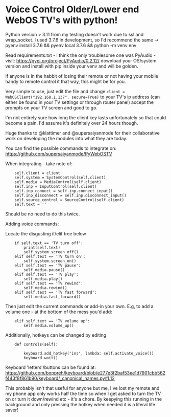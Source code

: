 
# Voice Control Older/Lower end WebOS TV's with python!

Python version > 3.11 from my testing doesn't work due to ssl and wrap_socket. I used 3.7.6 in development, so I'd recommend the same -> pyenv install 3.7.6 && pyenv local 3.7.6 && python -m venv env

Read requirements.txt - i think the only troublesome one was PyAudio - visit: https://pypi.org/project/PyAudio/0.2.12/ download your OS/system version and install with pip inside your venv and will be golden.




If anyone is in the habbit of losing their remote or not having your mobile handy to remote control it that way, this might be for you. 

Very simple to use, just edit the file and change ```client = WebOSClient("192.168.1.137", secure=True)``` to your TV's ip address (can either be found in your TV settings or through router panel) accept the prompts on your TV screen and good to go. 

I'm not entirely sure how long the client key lasts unfortunately so that could become a pain. I'd assume it's definitely over 24 hours though. 

Huge thanks to @klattimer and @supersaiyanmode for their collaborative work on developing the modules into what they are today. 

You can find the possible commands to integrate on: https://github.com/supersaiyanmode/PyWebOSTV

When integrating - take note of:
```
    self.client = client
    self.system = SystemControl(self.client)
    self.media = MediaControl(self.client)
    self.inp = InputControl(self.client)
    self.inp_connect = self.inp.connect_input()
    self.inp_disconnect = self.inp.disconnect_input()
    self.source_control = SourceControl(self.client)
    self.text = ''
```

Should be no need to do this twice.

Adding voice commands:

Locate the disgusting if/elif tree below

```
    if self.text == 'TV turn off':
        print(self.text)
        self.system.screen_off()
    elif self.text == 'TV turn on':
        self.system.screen_on()
    elif self.text == 'TV pause':
        self.media.pause()
    elif self.text == 'TV play':
        self.media.play()
    elif self.text == 'TV rewind':
        self.media.rewind()
    elif self.text == 'TV fast forward':
        self.media.fast_forward()
```

Then just edit the current commands or add-in your own. E.g, to add a volume one - at the bottom of the mess you'd add:

```
    elif self.text == 'TV volume up':
        self.media.volume_up()
```

Additionally, hotkeys can be changed by editing 
```
    def controls(self):
      
        keyboard.add_hotkey('ins', lambda: self.activate_voice())
        keyboard.wait()
```

Keyboard 'letters'/buttons can be found at:
https://github.com/boppreh/keyboard/blob/e277e3f2baf53ee1d7901cbb562f443f8f861b90/keyboard/_canonical_names.py#L12


This probably isn't that useful for anyone but me, I've lost my remote and my phone app only works half the time so when I get asked to turn the TV on or turn it down/rewind etc - it's a chore. By keepying this running in the background and only pressing the hotkey when needed it is a literal life saver!
